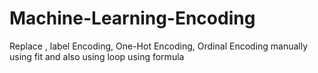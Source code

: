 # Machine-Learning-Encoding
Replace , label Encoding, One-Hot Encoding, Ordinal Encoding
manually using fit and also using loop using formula
